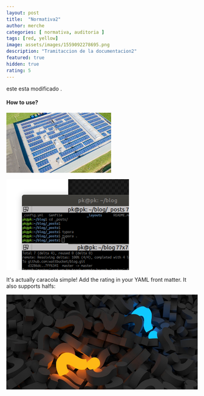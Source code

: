 ```yaml
---
layout: post
title:  "Normativa2"
author: merche
categories: [ normativa, auditoria ]
tags: [red, yellow]
image: assets/images/1559092278695.png
description: "Tramitaccion de la documentacion2"
featured: true
hidden: true
rating: 5
---
```


este esta modificado .

#### How to use?

![1559092278695](../assets/images/1559092278695.png)

![1559087870976](assets/images/1559087870976.png)

It's actually caracola simple! Add the rating in your YAML front matter. It also supports halfs:



![1559120099797](../assets/images/1559120099797.png)







